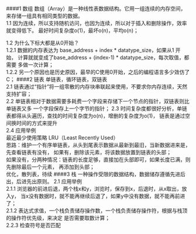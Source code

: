 ####1 数组
数组（Array）是一种线性表数据结构。它用一组连续的内存空间，来存储一组具有相同类型的数据。  
1.1 因为连续，所以支持随机访问，也因为连续，所以对于插入和删除操作，效率就变得低下。
最好时间复杂度o(1)，最坏o(n)，平均o(n)；

1.2 为什么下标大都是从0开始？  
1.2.1 数据的内存表达为 base_address + index * datatype_size，如果从1 开始，
计算就就变成了base_address + (index-1) * datatype_size，每次取值，都需要
多做一次计算；  
1.2.2 另一个原因也是历史原因，最早的C使用0开始，之后的编程语言多少效仿了C；
####2 链表
单链表，循环链表，双链表  
2.1 链表通过“指针”将一组零散的内存块串联起来使用，不要求你内存连续，天然支持扩容；  
2.2 单链表相对于数据需要多耗费一个字段来存储下一个节点的指针，双链表则比单链表又多
一个字段保存上一个字节的指针；
2.3 时间复杂度都很好分析，单链表都得从头遍历，查找的时间复杂度为o(n)，增删的复杂度为o(1)，
链表是通过空间换时间的方式来提升  
2.4 应用举例  
最近最少使用策略 LRU（Least Recently Used）  
思路：维护一个有序单链表，从头到尾表示数据从最新到最旧，当新数据进来是，先查看链表有没有，
如果有，删除该元素，将该数据放置到链表的头部；  
如果没有，分两种情况：链表的长度足够，直接加在头部即可，如果长度已满，则先删除最后一个元素，
再添加到头部；  
优化，散列表，待续
####3 栈
一种操作受限的数据结构，数据储存遵循先进后出，后进先出原则。
2.1 应用举例  
2.1.1 浏览器的前进后退，两个栈x和y，浏览时，保存到x，后退时，从x取出，放入y，
当x没有数据时，就不能再继续后退了，如果y中没有数据，就不能再前进了；  
2.1.2 表达式求值，一个栈负责储存操作数，一个栈负责储存操作符，根据与栈顶的操作符优先级，来决定
是否需要取数计算；  
2.2.3 检查符号是否匹配  

